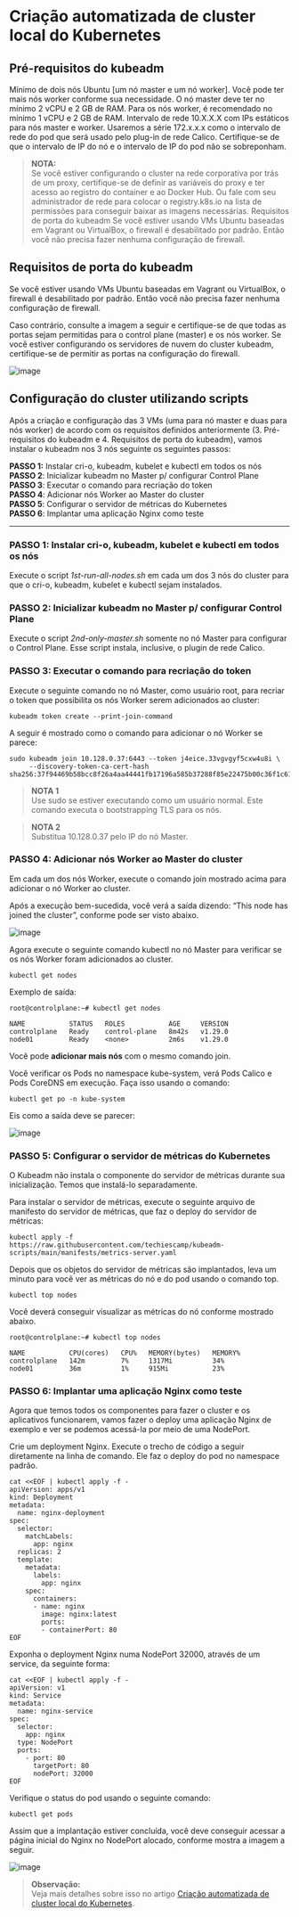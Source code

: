 # Criação automatizada de cluster local do Kubernetes

## Pré-requisitos do kubeadm

Mínimo de dois nós Ubuntu [um nó master e um nó worker]. Você pode ter mais nós
worker conforme sua necessidade. O nó master deve ter no mínimo 2 vCPU e 2 GB
de RAM. Para os nós worker, é recomendado no mínimo 1 vCPU e 2 GB de RAM.
Intervalo de rede 10.X.X.X com IPs estáticos para nós master e worker. Usaremos a
série 172.x.x.x como o intervalo de rede do pod que será usado pelo plug-in de rede
Calico. Certifique-se de que o intervalo de IP do nó e o intervalo de IP do pod não se
sobreponham.


> **NOTA:**  
> Se você estiver configurando o cluster na rede corporativa por trás de um
proxy, certifique-se de definir as variáveis do proxy e ter acesso ao registro do
container e ao Docker Hub. Ou fale com seu administrador de rede para colocar o
registry.k8s.io na lista de permissões para conseguir baixar as imagens necessárias.
Requisitos de porta do kubeadm Se você estiver usando VMs Ubuntu baseadas em
Vagrant ou VirtualBox, o firewall é desabilitado por padrão. Então você não precisa
fazer nenhuma configuração de firewall.

## Requisitos de porta do kubeadm

Se você estiver usando VMs Ubuntu baseadas em
Vagrant ou VirtualBox, o firewall é desabilitado por padrão. Então você não precisa
fazer nenhuma configuração de firewall.

Caso contrário, consulte a imagem a seguir e certifique-se de que todas as portas sejam permitidas para o control plane (master) e os nós worker. Se você estiver configurando os servidores de nuvem do cluster kubeadm, certifique-se de permitir as portas na configuração do firewall.

![image](https://github.com/user-attachments/assets/4e52850a-f21b-4dac-a727-95a9181d6200)

## Configuração do cluster utilizando scripts

Após a criação e configuração das 3 VMs (uma para nó master e duas para nós worker) de acordo com os requisitos definidos anteriormente (3. Pré-requisitos do kubeadm e 4. Requisitos de porta do kubeadm), vamos instalar o kubeadm nos 3 nós seguinte os seguintes passos:

**PASSO 1:** Instalar cri-o, kubeadm, kubelet e kubectl em todos os nós  
**PASSO 2**: Inicializar kubeadm no Master p/ configurar Control Plane  
**PASSO 3**: Executar o comando para recriação do token  
**PASSO 4**: Adicionar nós Worker ao Master do cluster  
**PASSO 5**: Configurar o servidor de métricas do Kubernetes  
**PASSO 6**: Implantar uma aplicação Nginx como teste  
***
### PASSO 1: Instalar cri-o, kubeadm, kubelet e kubectl em todos os nós  
Execute o script *1st-run-all-nodes.sh* em cada um dos 3 nós do cluster para que o cri-o, kubeadm, kubelet e kubectl sejam instalados.

### PASSO 2: Inicializar kubeadm no Master p/ configurar Control Plane  
Execute o script *2nd-only-master.sh* somente no nó Master para configurar o Control Plane. Esse script instala, inclusive, o plugin de rede Calico.

### PASSO 3: Executar o comando para recriação do token  
Execute o seguinte comando no nó Master, como usuário root, para recriar o token que possibilita os nós Worker serem adicionados ao cluster:

```
kubeadm token create --print-join-command
```
A seguir é mostrado como o comando para adicionar o nó Worker se parece:
```
sudo kubeadm join 10.128.0.37:6443 --token j4eice.33vgvgyf5cxw4u8i \
     --discovery-token-ca-cert-hash sha256:37f94469b58bcc8f26a4aa44441fb17196a585b37288f85e22475b00c36f1c61
```
> **NOTA 1**  
> Use sudo se estiver executando como um usuário normal. Este comando executa o bootstrapping TLS para os nós.  

> **NOTA 2**  
> Substitua 10.128.0.37 pelo IP do nó Master.  

### PASSO 4: Adicionar nós Worker ao Master do cluster  
Em cada um dos nós Worker, execute o comando join mostrado acima para adicionar o nó Worker ao cluster.

Após a execução bem-sucedida, você verá a saída dizendo: “This node has joined the cluster”, conforme pode ser visto abaixo.  

![image](https://github.com/user-attachments/assets/9c352c37-8874-4b03-90fa-925210f09514)

Agora execute o seguinte comando kubectl no nó Master para verificar se os nós Worker foram adicionados ao cluster.
```
kubectl get nodes
```
Exemplo de saída:
```
root@controlplane:~# kubectl get nodes

NAME           STATUS   ROLES           AGE     VERSION
controlplane   Ready    control-plane   8m42s   v1.29.0
node01         Ready    <none>          2m6s    v1.29.0
```
Você pode **adicionar mais nós** com o mesmo comando join.

Você verificar os Pods no namespace kube-system, verá Pods Calico e Pods CoreDNS em execução. Faça isso usando o comando:
```
kubectl get po -n kube-system
```
Eis como a saída deve se parecer:

![image](https://github.com/user-attachments/assets/ef5b8976-37bb-4cb5-9d0d-514cc0d8f14c)

### PASSO 5: Configurar o servidor de métricas do Kubernetes  
O Kubeadm não instala o componente do servidor de métricas durante sua inicialização. Temos que instalá-lo separadamente.

Para instalar o servidor de métricas, execute o seguinte arquivo de manifesto do servidor de métricas, que faz o deploy do servidor de métricas:
```
kubectl apply -f https://raw.githubusercontent.com/techiescamp/kubeadm-scripts/main/manifests/metrics-server.yaml
```
Depois que os objetos do servidor de métricas são implantados, leva um minuto para você ver as métricas do nó e do pod usando o comando top.
```
kubectl top nodes
```
Você deverá conseguir visualizar as métricas do nó conforme mostrado abaixo.
```
root@controlplane:~# kubectl top nodes

NAME           CPU(cores)   CPU%   MEMORY(bytes)   MEMORY%
controlplane   142m         7%     1317Mi          34%
node01         36m          1%     915Mi           23%
```
### PASSO 6: Implantar uma aplicação Nginx como teste  
Agora que temos todos os componentes para fazer o cluster e os aplicativos funcionarem, vamos fazer o deploy uma aplicação Nginx de exemplo e ver se podemos acessá-la por meio de uma NodePort.

Crie um deployment Nginx. Execute o trecho de código a seguir diretamente na linha de comando. Ele faz o deploy do pod no namespace padrão.
```
cat <<EOF | kubectl apply -f -
apiVersion: apps/v1
kind: Deployment
metadata:
  name: nginx-deployment
spec:
  selector:
    matchLabels:
      app: nginx
  replicas: 2 
  template:
    metadata:
      labels:
        app: nginx
    spec:
      containers:
      - name: nginx
        image: nginx:latest
        ports:
        - containerPort: 80      
EOF
```
Exponha o deployment Nginx numa NodePort 32000, através de um service, da seguinte forma:
```
cat <<EOF | kubectl apply -f -
apiVersion: v1
kind: Service
metadata:
  name: nginx-service
spec:
  selector: 
    app: nginx
  type: NodePort  
  ports:
    - port: 80
      targetPort: 80
      nodePort: 32000
EOF
```
Verifique o status do pod usando o seguinte comando:
```
kubectl get pods
```
Assim que a implantação estiver concluída, você deve conseguir acessar a página inicial do Nginx no NodePort alocado, conforme mostra a imagem a seguir.  

![image](https://github.com/user-attachments/assets/fb4c266c-71ac-482e-8c52-12f37f0ec1e6)

> **Observação:**  
> Veja mais detalhes sobre isso no artigo [Criação automatizada de cluster local do Kubernetes](https://medium.com/@ramonriserio/cria%C3%A7%C3%A3o-automatizada-de-cluster-local-do-kubernetes-e81c141ba368).  

